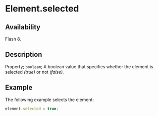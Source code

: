 # Element.selected

## Availability

Flash 8.

## Description

Property; `boolean`; A boolean value that specifies whether the element is selected *(true)* or not *(false)*.

## Example

The following example selects the element:

```javascript
element.selected = true;
```
